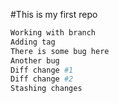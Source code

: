 #This is my first repo
```bash
Working with branch
Adding tag
There is some bug here
Another bug
Diff change #1
Diff change #2
Stashing changes
```
